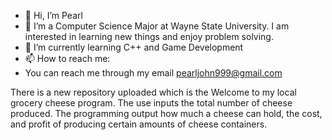 - 👋 Hi, I’m Pearl
- 👀 I’m a Computer Science Major at Wayne State University. I am interested in learning new things and enjoy problem solving. 
- 🌱 I’m currently learning C++ and Game Development 
- 📫 How to reach me: 
- You can reach me through my email pearljohn999@gmail.com

<!---
pjstars/pjstars is a ✨ special ✨ repository because its `README.md` (this file) appears on your GitHub profile.
You can click the Preview link to take a look at your changes.
--->
There is a new repository uploaded which is the Welcome to my local grocery cheese program. 
The use inputs the total number of cheese produced. The programming output how much a cheese can hold, the cost, and profit of producing certain amounts of cheese containers.
